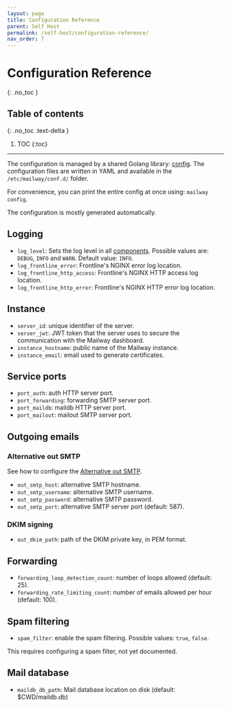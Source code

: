 ```yaml
---
layout: page
title: Configuration Reference
parent: Self Host
permalink: /self-host/configuration-reference/
nav_order: 7
---
```


# Configuration Reference
{: .no_toc }

## Table of contents
{: .no_toc .text-delta }

1. TOC
{:toc}

---

The configuration is managed by a shared Golang library: [config]. The configuration files are written in YAML and available in the `/etc/mailway/conf.d/` folder.

For convenience, you can print the entire config at once using: `mailway config`.

The configuration is mostly generated automatically.

## Logging

- `log_level`: Sets the log level in all [components]. Possible values are: `DEBUG`, `INFO` and `WARN`. Default value: `INFO`.
- `log_frontline_error`: Frontline's NGINX error log location.
- `log_frontline_http_access`: Frontline's NGINX HTTP access log location.
- `log_frontline_http_error`: Frontline's NGINX HTTP error log location.

## Instance

- `server_id`: unique identifier of the server.
- `server_jwt`: JWT token that the server uses to secure the communication with the Mailway dashboard.
- `instance_hostname`: public name of the Mailway instance.
- `instance_email`: email used to generate certificates.

## Service ports

- `port_auth`: auth HTTP server port.
- `port_forwarding`: forwarding SMTP server port.
- `port_maildb`: maildb HTTP server port.
- `port_mailout`: mailout SMTP server port.

## Outgoing emails

### Alternative out SMTP

See how to configure the [Alternative out SMTP].

- `out_smtp_host`: alternative SMTP hostname.
- `out_smtp_username`: alternative SMTP username.
- `out_smtp_password`: alternative SMTP password.
- `out_smtp_port`: alternative SMTP server port (default: 587).

### DKIM signing

- `out_dkim_path`: path of the DKIM private key, in PEM format.

## Forwarding

- `forwarding_loop_detection_count`: number of loops allowed (default: 25).
- `forwarding_rate_limiting_count`: number of emails allowed per hour (default: 100).

## Spam filtering

- `spam_filter`: enable the spam filtering. Possible values: `true`, `false`.

This requires configuring a spam filter, not yet documented.

## Mail database

- `maildb_db_path`: Mail database location on disk (default: $CWD/maildb.db)

[config]: https://github.com/mailway-app/config
[components]: /self-host/components/
[Alternative out SMTP]: /self-host/alt-out-smtp/
